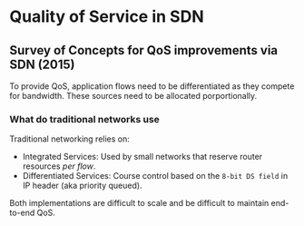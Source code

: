 # Quality of Service in SDN

## Survey of Concepts for QoS improvements via SDN (2015)

To provide QoS, application flows need to be differentiated as they compete for bandwidth. These sources need to be allocated porportionally.

### What do traditional networks use

Traditional networking relies on:

- Integrated Services: Used by small networks that reserve router resources _per flow_.
- Differentiated Services: Course control based on the `8-bit DS field` in IP header (aka priority queued).

Both implementations are difficult to scale and be difficult to maintain end-to-end QoS.
